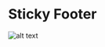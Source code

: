 # Sticky Footer

![alt text](https://github.com/trongtunguyen08/StickyFooter/blob/master/assets/screenshot.gif)
